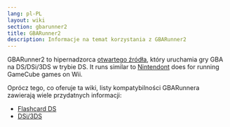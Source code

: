 ```yaml
---
lang: pl-PL
layout: wiki
section: gbarunner2
title: GBARunner2
description: Informacje na temat korzystania z GBARunner2
---
```


GBARunner2 to hipernadzorca [otwartego źródła](https://github.com/Gericom/GBARunner2), który uruchamia gry GBA na DS/DSi/3DS w trybie DS. It runs similar to [Nintendont](https://github.com/FIX94/Nintendont) does for running GameCube games on Wii.

Oprócz tego, co oferuje ta wiki, listy kompatybilności GBARunnera zawierają wiele przydatnych informacji:
- [Flashcard DS](https://wiki.gbatemp.net/wiki/GBARunner2)
- [DSi/3DS](https://wiki.gbatemp.net/wiki/GBARunner2/DSi_3DS_Compatibility_List)
